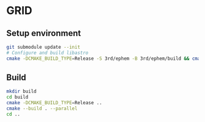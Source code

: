 # GRID

## Setup environment

```bash
git submodule update --init
# Configure and build libastro
cmake -DCMAKE_BUILD_TYPE=Release -S 3rd/ephem -B 3rd/ephem/build && cmake --build 3rd/ephem/build --parallel
```

## Build

```bash
mkdir build
cd build
cmake -DCMAKE_BUILD_TYPE=Release ..
cmake --build . --parallel
cd ..
```

